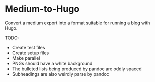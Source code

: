# Medium-to-Hugo

Convert a medium export into a format suitable for running a blog with Hugo.

TODO:
- Create test files
- Create setup files
- Make parallel
- PNGs should have a white background
- The bulleted lists being produced by pandoc are oddly spaced
- Subheadings are also weirdly parse by pandoc
